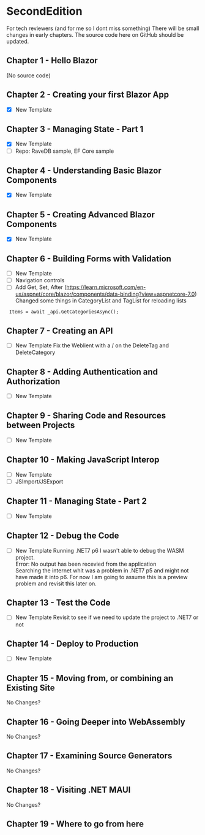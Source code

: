 # SecondEdition

For tech reviewers (and for me so I dont miss something)
There will be small changes in early chapters.
The source code here on GitHub should be updated.

## Chapter 1 - Hello Blazor
(No source code)

## Chapter 2 - Creating your first Blazor App 
- [x] New Template

## Chapter 3 - Managing State - Part 1 
- [x] New Template
- [ ] Repo: RaveDB sample, EF Core sample

## Chapter 4 - Understanding Basic Blazor Components 
- [x] New Template

## Chapter 5 - Creating Advanced Blazor Components 
- [x] New Template

## Chapter 6 - Building Forms with Validation
- [ ] New Template
- [ ] Navigation controls
- [ ] Add Get, Set, After (https://learn.microsoft.com/en-us/aspnet/core/blazor/components/data-binding?view=aspnetcore-7.0)
Changed some things in CategoryList and TagList for reloading lists
```
 Items = await _api.GetCategoriesAsync();
```

## Chapter 7 - Creating an API
- [ ] New Template
Fix the Weblient with a / on the DeleteTag and DeleteCategory

## Chapter 8 - Adding Authentication and Authorization
- [ ] New Template

## Chapter 9 - Sharing Code and Resources between Projects
- [ ] New Template

## Chapter 10 - Making JavaScript Interop
- [ ] New Template
- [ ] JSImport/JSExport

## Chapter 11 - Managing State - Part 2
- [ ] New Template

## Chapter 12 - Debug the Code
- [ ] New Template
Running .NET7 p6 I wasn't able to debug the WASM project.  
Error: No output has been recevied from the application  
Searching the internet whit was a problem in .NET7 p5 and might not have made it into p6.
For now I am going to assume this is a preview problem and revisit this later on.

## Chapter 13 - Test the Code
- [ ] New Template
Revisit to see if we need to update the project to .NET7 or not

## Chapter 14 - Deploy to Production
- [ ] New Template

## Chapter 15 - Moving from, or combining an Existing Site 
No Changes?

## Chapter 16 - Going Deeper into WebAssembly
No Changes?

## Chapter 17 - Examining Source Generators
No Changes?

## Chapter 18 - Visiting .NET MAUI
No Changes?

## Chapter 19 - Where to go from here

